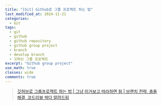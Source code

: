 ```yaml
---
title: "[Git] Github로 그룹 프로젝트 하는 법"
last_modified_at: 2024-11-21
categories:
  - Git
tags:
  - git
  - github
  - github repository
  - github group project
  - branch
  - develop branch
  - 깃허브 그룹 프로젝트
excerpt: "Github group project"
use_math: true
classes: wide
comments: true
---
```


> [깃허브로 그룹프로젝트 하는 법 | 그냥 이거보고 따라하면 됨 | 브랜치 전략, 충돌해결, 코드리뷰 싹다 알려드림](https://www.youtube.com/watch?v=tkkbYCajCjM)



